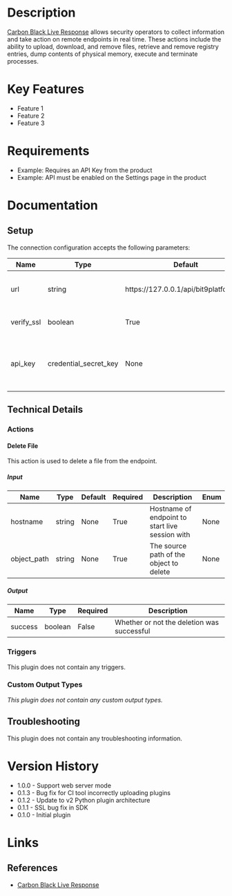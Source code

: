 # Description

[Carbon Black Live Response](https://developer.carbonblack.com/reference/cb-defense/1/live-response-api/) allows security operators to collect information and take action on remote endpoints in real time. These actions include the ability to upload, download, and remove files, retrieve and remove registry entries, dump contents of physical memory, execute and terminate processes.

# Key Features

* Feature 1
* Feature 2
* Feature 3

# Requirements

* Example: Requires an API Key from the product
* Example: API must be enabled on the Settings page in the product

# Documentation

## Setup

The connection configuration accepts the following parameters:

|Name|Type|Default|Required|Description|Enum|
|----|----|-------|--------|-----------|----|
|url|string|https\://127.0.0.1/api/bit9platform/v1|True|Carbon Black Server API URL|None|
|verify_ssl|boolean|True|True|SSL Certificate Verification|None|
|api_key|credential_secret_key|None|True|API token found in your Carbon Black profile|None|

## Technical Details

### Actions

#### Delete File

This action is used to delete a file from the endpoint.

##### Input

|Name|Type|Default|Required|Description|Enum|
|----|----|-------|--------|-----------|----|
|hostname|string|None|True|Hostname of endpoint to start live session with|None|
|object_path|string|None|True|The source path of the object to delete|None|

##### Output

|Name|Type|Required|Description|
|----|----|--------|-----------|
|success|boolean|False|Whether or not the deletion was successful|

### Triggers

This plugin does not contain any triggers.

### Custom Output Types

_This plugin does not contain any custom output types._

## Troubleshooting

This plugin does not contain any troubleshooting information.

# Version History

* 1.0.0 - Support web server mode
* 0.1.3 - Bug fix for CI tool incorrectly uploading plugins
* 0.1.2 - Update to v2 Python plugin architecture
* 0.1.1 - SSL bug fix in SDK
* 0.1.0 - Initial plugin

# Links

## References

* [Carbon Black Live Response](https://developer.carbonblack.com/reference/cb-defense/1/live-response-api/)

